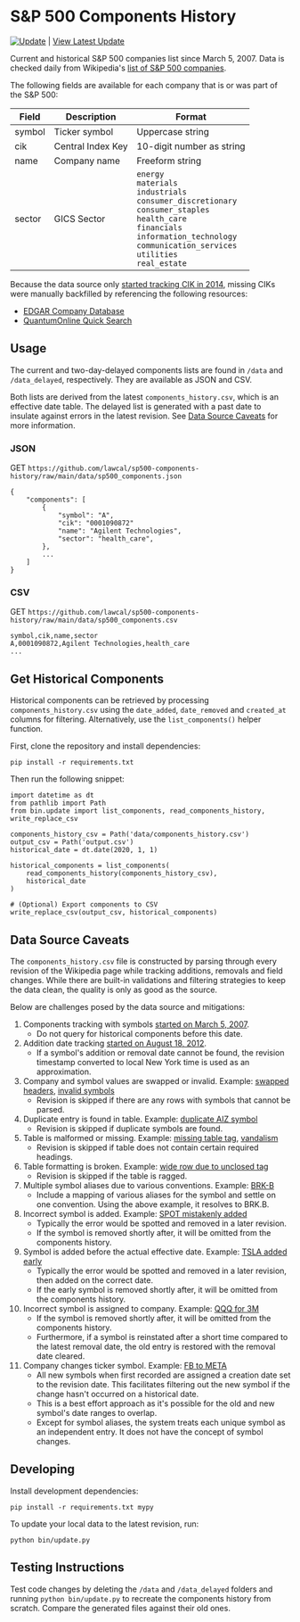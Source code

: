 # S&P 500 Components History

[![Update](https://github.com/lawcal/sp500-components-history/actions/workflows/update.yml/badge.svg?branch=main)](https://github.com/lawcal/sp500-components-history/actions/workflows/update.yml) | [View Latest Update](https://github.com/lawcal/sp500-components-history/compare/main~1...main)

Current and historical S&P 500 companies list since March 5, 2007. Data is checked daily from Wikipedia's [list of S&P 500 companies](https://en.wikipedia.org/wiki/List_of_S%26P_500_companies).

The following fields are available for each company that is or was part of the S&P 500:

| Field  | Description       | Format                    |
| ------ | ----------------- | ------------------------- |
| symbol | Ticker symbol     | Uppercase string          |
| cik    | Central Index Key | 10-digit number as string |
| name   | Company name      | Freeform string           |
| sector | GICS Sector       | `energy`<br/>`materials`<br/>`industrials`<br/>`consumer_discretionary`<br/>`consumer_staples`<br/>`health_care`<br/>`financials`<br/>`information_technology`<br/>`communication_services`<br/>`utilities`<br/>`real_estate` |

Because the data source only [started tracking CIK in 2014](https://en.wikipedia.org/wiki/List_of_S%26P_500_companies?oldid=607709431), missing CIKs were manually backfilled by referencing the following resources:
- [EDGAR Company Database](https://www.edgarcompany.sec.gov/)
- [QuantumOnline Quick Search](https://www.quantumonline.com/search.cfm)

## Usage

The current and two-day-delayed components lists are found in `/data` and `/data_delayed`, respectively. They are available as JSON and CSV.

Both lists are derived from the latest `components_history.csv`, which is an effective date table. The delayed list is generated with a past date to insulate against errors in the latest revision. See [Data Source Caveats](#data-source-caveats) for more information.

### JSON
GET `https://github.com/lawcal/sp500-components-history/raw/main/data/sp500_components.json`

```
{
    "components": [
        {
            "symbol": "A",
            "cik": "0001090872"
            "name": "Agilent Technologies",
            "sector": "health_care",
        },
        ...
    ]
}
```

### CSV
GET `https://github.com/lawcal/sp500-components-history/raw/main/data/sp500_components.csv`

```
symbol,cik,name,sector
A,0001090872,Agilent Technologies,health_care
...
```

## Get Historical Components

Historical components can be retrieved by processing `components_history.csv` using the `date_added`, `date_removed` and `created_at` columns for filtering. Alternatively, use the `list_components()` helper function.

First, clone the repository and install dependencies:
```
pip install -r requirements.txt
```

Then run the following snippet:
```
import datetime as dt
from pathlib import Path
from bin.update import list_components, read_components_history, write_replace_csv

components_history_csv = Path('data/components_history.csv')
output_csv = Path('output.csv')
historical_date = dt.date(2020, 1, 1)

historical_components = list_components(
    read_components_history(components_history_csv),
    historical_date
)

# (Optional) Export components to CSV
write_replace_csv(output_csv, historical_components)

```

## Data Source Caveats

The `components_history.csv` file is constructed by parsing through every revision of the Wikipedia page while tracking additions, removals and field changes. While there are built-in validations and filtering strategies to keep the data clean, the quality is only as good as the source.

Below are challenges posed by the data source and mitigations:

1. Components tracking with symbols [started on March 5, 2007](https://en.wikipedia.org/w/index.php?title=List_of_S%26P_500_companies&oldid=112958830).
    - Do not query for historical components before this date.
2. Addition date tracking [started on August 18, 2012](https://en.wikipedia.org/w/index.php?title=List_of_S%26P_500_companies&oldid=507960752).
    - If a symbol's addition or removal date cannot be found, the revision timestamp converted to local New York time is used as an approximation.
3. Company and symbol values are swapped or invalid. Example: [swapped headers](https://en.wikipedia.org/w/index.php?title=List_of_S%26P_500_companies&oldid=185113306), [invalid symbols](https://en.wikipedia.org/w/index.php?title=List_of_S%26P_500_companies&oldid=233849613)
    - Revision is skipped if there are any rows with symbols that cannot be parsed.
4. Duplicate entry is found in table. Example: [duplicate AIZ symbol](https://en.wikipedia.org/w/index.php?title=List_of_S%26P_500_companies&oldid=230711443)
    - Revision is skipped if duplicate symbols are found.
5. Table is malformed or missing. Example: [missing table tag](https://en.wikipedia.org/w/index.php?title=List_of_S%26P_500_companies&oldid=389847709), [vandalism](https://en.wikipedia.org/w/index.php?title=List_of_S%26P_500_companies&oldid=427992852)
    - Revision is skipped if table does not contain certain required headings.
6. Table formatting is broken. Example: [wide row due to unclosed tag](https://en.wikipedia.org/w/index.php?title=List_of_S%26P_500_companies&oldid=421482407)
    - Revision is skipped if the table is ragged.
7. Multiple symbol aliases due to various conventions. Example: [BRK-B](https://en.wikipedia.org/w/index.php?title=List_of_S%26P_500_companies&oldid=985987275)
    - Include a mapping of various aliases for the symbol and settle on one convention. Using the above example, it resolves to BRK.B.
8. Incorrect symbol is added. Example: [SPOT mistakenly added](https://en.wikipedia.org/w/index.php?title=List_of_S%26P_500_companies&oldid=964768725)
    - Typically the error would be spotted and removed in a later revision.
    - If the symbol is removed shortly after, it will be omitted from the components history.
9. Symbol is added before the actual effective date. Example: [TSLA added early](https://en.wikipedia.org/w/index.php?title=List_of_S%26P_500_companies&oldid=989167414)
    - Typically the error would be spotted and removed in a later revision, then added on the correct date.
    - If the early symbol is removed shortly after, it will be omitted from the components history.
10. Incorrect symbol is assigned to company. Example: [QQQ for 3M](https://en.wikipedia.org/w/index.php?title=List_of_S%26P_500_companies&oldid=555200632)
    - If the symbol is removed shortly after, it will be omitted from the components history.
    - Furthermore, if a symbol is reinstated after a short time compared to the latest removal date, the old entry is restored with the removal date cleared.
11. Company changes ticker symbol. Example: [FB to META](https://en.wikipedia.org/w/index.php?title=List_of_S%26P_500_companies&oldid=1092243288)
    - All new symbols when first recorded are assigned a creation date set to the revision date. This facilitates filtering out the new symbol if the change hasn't occurred on a historical date.
    - This is a best effort approach as it's possible for the old and new symbol's date ranges to overlap.
    - Except for symbol aliases, the system treats each unique symbol as an independent entry. It does not have the concept of symbol changes.

## Developing

Install development dependencies:
```
pip install -r requirements.txt mypy
```

To update your local data to the latest revision, run:
```
python bin/update.py
```

## Testing Instructions

Test code changes by deleting the `/data` and `/data_delayed` folders and running `python bin/update.py` to recreate the components history from scratch. Compare the generated files against their old ones.
